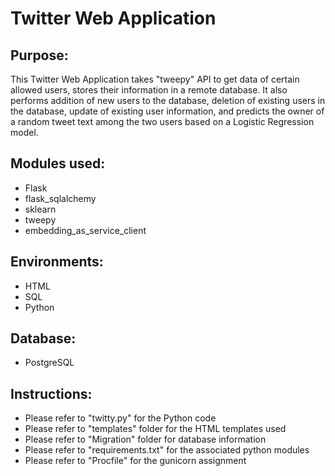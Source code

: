 # Twitter Web Application

## Purpose: 
This Twitter Web Application takes "tweepy" API to get data of certain allowed users, stores their information in a remote database. It also performs addition of new users to the database, deletion of existing users in the database, update of existing user information, and predicts the owner of a random tweet text among the two users based on a Logistic Regression model.  

## Modules used:
- Flask
- flask_sqlalchemy
- sklearn
- tweepy
- embedding_as_service_client

## Environments:
- HTML
- SQL
- Python

## Database:
- PostgreSQL

## Instructions:
- Please refer to "twitty.py" for the Python code
- Please refer to "templates" folder for the HTML templates used
- Please refer to "Migration" folder for database information
- Please refer to "requirements.txt" for the associated python modules
- Please refer to "Procfile" for the gunicorn assignment

